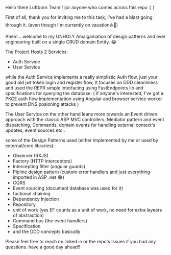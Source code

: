 Hello there Luftborn Team!! (or anyone who comes across this repo :) )

First of all, thank you for inviting me to this task, I've had a blast going through it. (even though I'm currently on vacation⛵🐚)

Ahem... welcome to my UNHOLY Amalgamation of design patterns and over engineering built on a single CRUD domain Entity. 😂

The Project Hosts 2 Services:
- Auth Service
- User Service

while the Auth Service implements a really simplistic Auth flow, just your good old jwt token login and register flow, It focuses on DDD cleanliness and used 
the REPR simple interfacing using FastEndpoints lib and specifications for querying the database.
( if anyone's interested, I've got a PKCE auth flow implementation using Angular and browser service worker to prevent DNS posioning attacks )

The User Service on the other hand leans more towards an Event driven approach with the classic ASP MVC controllers, Mediator pattern and event dispatching,
Commands, domain events for handling external context's updates, event sources etc..

some of the Design Patterns used (either implemented by me or used by external/core libraries):
- Observer (RXJS)
- Factory (HTTP interceptors)
- Intercepting filter (angular guards)
- Pipline design pattern (custom error handlers and just everything imported in ASP .net 😂)
- CQRS
- Event sourcing (document database was used for it)
- fuctional chaining
- Dependency Injection
- Repository
- unit of work (yes EF counts as a unit of work, no need for extra layeers of abstraction)
- Command bus (the event handlers)
- Specification
- and the DDD concepts basically

Please feel free to reach on linked in or the repo's issues if you had any questions. have a good day ahead!!


